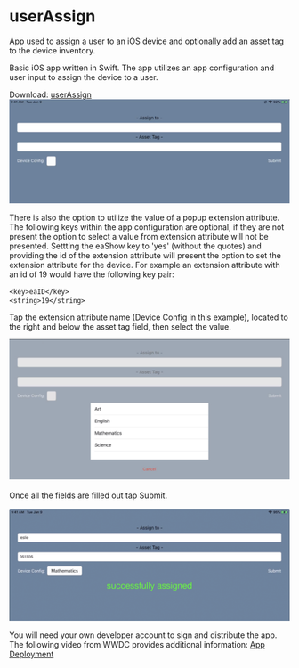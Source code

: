 # userAssign
App used to assign a user to an iOS device and optionally add an asset tag to the device inventory.

Basic iOS app written in Swift.  The app utilizes an app configuration and user input to assign the device to a user.

Download: [userAssign](https://github.com/BIG-RAT/userAssign/releases/download/current/userAssign.ipa)
<img src="./images/userAssign1.png" alt="userAssign" />

There is also the option to utilize the value of a popup extension attribute.  The following keys within the app configuration are optional, if they are not present the option to select a value from extension attribute will not be presented. Settting the eaShow key to 'yes' (without the quotes) and providing the id of the extension attribute will present the option to set the extension attribute for the device.  For example an extension attribute with an id of 19 would have the following key pair:<br/>
```
<key>eaID</key>
<string>19</string>
```
Tap the extension attribute name (Device Config in this example), located to the right and below the asset tag field, then select the value.

<img src="./images/userAssign2.png" alt="userAssign" />
<br/><br/>
Once all the fields are filled out tap Submit.
<br/><br/>
<img src="./images/userAssign3.png" alt="userAssign" />

You will need your own developer account to sign and distribute the app.  The following video from WWDC provides additional information:
[App Deployment](https://developer.apple.com/videos/play/wwdc2019/304/)